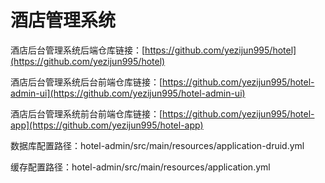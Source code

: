 # 酒店管理系统

酒店后台管理系统后端仓库链接：[https://github.com/yezijun995/hotel](https://github.com/yezijun995/hotel)

酒店后台管理系统后台前端仓库链接：[https://github.com/yezijun995/hotel-admin-ui](https://github.com/yezijun995/hotel-admin-ui)

酒店后台管理系统前台前端仓库链接：[https://github.com/yezijun995/hotel-app](https://github.com/yezijun995/hotel-app)

数据库配置路径：hotel-admin/src/main/resources/application-druid.yml

缓存配置路径：hotel-admin/src/main/resources/application.yml

